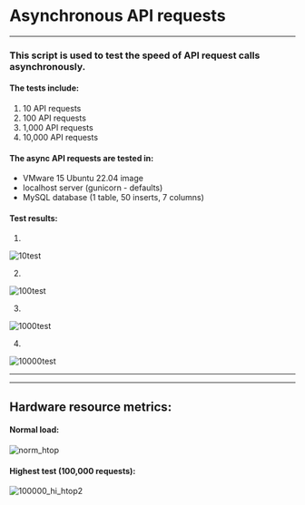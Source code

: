 

# Asynchronous API requests 
----

### This script is used to test the speed of API request calls asynchronously. 


#### The tests include:
1. 10 API requests
2. 100 API requests
3. 1,000 API requests
4. 10,000 API requests



#### The async API requests are tested in:
- VMware 15 Ubuntu 22.04 image
- localhost server (gunicorn - defaults)
- MySQL database (1 table, 50 inserts, 7 columns)



#### Test results:

1.
![10test](https://user-images.githubusercontent.com/52839097/217370474-33dda992-3a24-49a9-8378-74f51a523c1d.PNG)

2.
![100test](https://user-images.githubusercontent.com/52839097/217370521-40628c48-20cb-4a18-9e1b-b885b3f57071.PNG)

3.
![1000test](https://user-images.githubusercontent.com/52839097/217370570-d0a1b4a2-1e19-45ad-8520-3f93382955bb.PNG)

4.
![10000test](https://user-images.githubusercontent.com/52839097/217370625-ec11cf08-38fd-4a9e-9800-2170e75ddf78.PNG)

---
---

## Hardware resource metrics:

#### Normal load:
![norm_htop](https://user-images.githubusercontent.com/52839097/217370999-c3f275c5-4d8a-45fa-8787-77ea1aa1f050.PNG)


#### Highest test (100,000 requests):
![100000_hi_htop2](https://user-images.githubusercontent.com/52839097/217371784-df3f803a-1d90-4859-83aa-f3ce04230a16.PNG)


